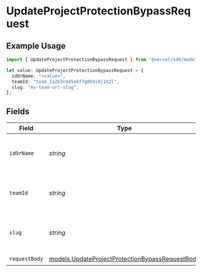 # UpdateProjectProtectionBypassRequest

## Example Usage

```typescript
import { UpdateProjectProtectionBypassRequest } from "@vercel/sdk/models/updateprojectprotectionbypassop.js";

let value: UpdateProjectProtectionBypassRequest = {
  idOrName: "<value>",
  teamId: "team_1a2b3c4d5e6f7g8h9i0j1k2l",
  slug: "my-team-url-slug",
};
```

## Fields

| Field                                                                                                    | Type                                                                                                     | Required                                                                                                 | Description                                                                                              | Example                                                                                                  |
| -------------------------------------------------------------------------------------------------------- | -------------------------------------------------------------------------------------------------------- | -------------------------------------------------------------------------------------------------------- | -------------------------------------------------------------------------------------------------------- | -------------------------------------------------------------------------------------------------------- |
| `idOrName`                                                                                               | *string*                                                                                                 | :heavy_check_mark:                                                                                       | The unique project identifier or the project name                                                        |                                                                                                          |
| `teamId`                                                                                                 | *string*                                                                                                 | :heavy_minus_sign:                                                                                       | The Team identifier to perform the request on behalf of.                                                 | team_1a2b3c4d5e6f7g8h9i0j1k2l                                                                            |
| `slug`                                                                                                   | *string*                                                                                                 | :heavy_minus_sign:                                                                                       | The Team slug to perform the request on behalf of.                                                       | my-team-url-slug                                                                                         |
| `requestBody`                                                                                            | [models.UpdateProjectProtectionBypassRequestBody](../models/updateprojectprotectionbypassrequestbody.md) | :heavy_check_mark:                                                                                       | N/A                                                                                                      |                                                                                                          |